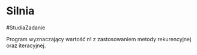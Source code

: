 # Silnia
#StudiaZadanie

Program wyznaczający wartość n! z zastosowaniem metody rekurencyjnej oraz iteracyjnej.
